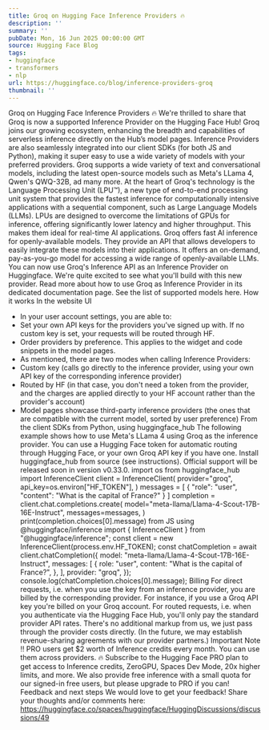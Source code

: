 ```yaml
---
title: Groq on Hugging Face Inference Providers 🔥
description: ''
summary: ''
pubDate: Mon, 16 Jun 2025 00:00:00 GMT
source: Hugging Face Blog
tags:
- huggingface
- transformers
- nlp
url: https://huggingface.co/blog/inference-providers-groq
thumbnail: ''
---
```


Groq on Hugging Face Inference Providers 🔥
We're thrilled to share that Groq is now a supported Inference Provider on the Hugging Face Hub! Groq joins our growing ecosystem, enhancing the breadth and capabilities of serverless inference directly on the Hub’s model pages. Inference Providers are also seamlessly integrated into our client SDKs (for both JS and Python), making it super easy to use a wide variety of models with your preferred providers.
Groq supports a wide variety of text and conversational models, including the latest open-source models such as Meta's LLama 4, Qwen's QWQ-32B, ad many more.
At the heart of Groq's technology is the Language Processing Unit (LPU™), a new type of end-to-end processing unit system that provides the fastest inference for computationally intensive applications with a sequential component, such as Large Language Models (LLMs). LPUs are designed to overcome the limitations of GPUs for inference, offering significantly lower latency and higher throughput. This makes them ideal for real-time AI applications.
Groq offers fast AI inference for openly-available models. They provide an API that allows developers to easily integrate these models into their applications. It offers an on-demand, pay-as-you-go model for accessing a wide range of openly-available LLMs.
You can now use Groq's Inference API as an Inference Provider on Huggingface. We're quite excited to see what you'll build with this new provider.
Read more about how to use Groq as Inference Provider in its dedicated documentation page.
See the list of supported models here.
How it works
In the website UI
- In your user account settings, you are able to:
- Set your own API keys for the providers you’ve signed up with. If no custom key is set, your requests will be routed through HF.
- Order providers by preference. This applies to the widget and code snippets in the model pages.
- As mentioned, there are two modes when calling Inference Providers:
- Custom key (calls go directly to the inference provider, using your own API key of the corresponding inference provider)
- Routed by HF (in that case, you don't need a token from the provider, and the charges are applied directly to your HF account rather than the provider's account)
- Model pages showcase third-party inference providers (the ones that are compatible with the current model, sorted by user preference)
From the client SDKs
from Python, using huggingface_hub
The following example shows how to use Meta's LLama 4 using Groq as the inference provider. You can use a Hugging Face token for automatic routing through Hugging Face, or your own Groq API key if you have one.
Install huggingface_hub
from source (see instructions). Official support will be released soon in version v0.33.0.
import os
from huggingface_hub import InferenceClient
client = InferenceClient(
provider="groq",
api_key=os.environ["HF_TOKEN"],
)
messages = [
{
"role": "user",
"content": "What is the capital of France?"
}
]
completion = client.chat.completions.create(
model="meta-llama/Llama-4-Scout-17B-16E-Instruct",
messages=messages,
)
print(completion.choices[0].message)
from JS using @huggingface/inference
import { InferenceClient } from "@huggingface/inference";
const client = new InferenceClient(process.env.HF_TOKEN);
const chatCompletion = await client.chatCompletion({
model: "meta-llama/Llama-4-Scout-17B-16E-Instruct",
messages: [
{
role: "user",
content: "What is the capital of France?",
},
],
provider: "groq",
});
console.log(chatCompletion.choices[0].message);
Billing
For direct requests, i.e. when you use the key from an inference provider, you are billed by the corresponding provider. For instance, if you use a Groq API key you're billed on your Groq account.
For routed requests, i.e. when you authenticate via the Hugging Face Hub, you'll only pay the standard provider API rates. There's no additional markup from us, we just pass through the provider costs directly. (In the future, we may establish revenue-sharing agreements with our provider partners.)
Important Note ‼️ PRO users get $2 worth of Inference credits every month. You can use them across providers. 🔥
Subscribe to the Hugging Face PRO plan to get access to Inference credits, ZeroGPU, Spaces Dev Mode, 20x higher limits, and more.
We also provide free inference with a small quota for our signed-in free users, but please upgrade to PRO if you can!
Feedback and next steps
We would love to get your feedback! Share your thoughts and/or comments here: https://huggingface.co/spaces/huggingface/HuggingDiscussions/discussions/49